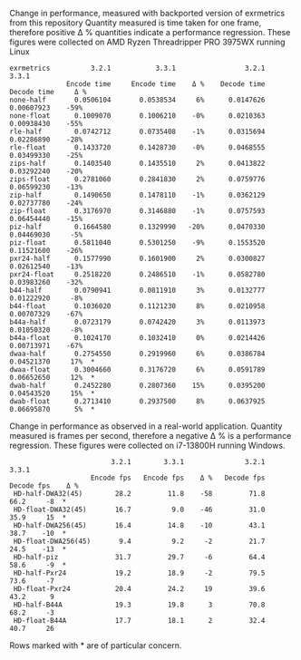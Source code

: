 Change in performance, measured with backported version of exrmetrics from this repository
Quantity measured is time taken for one frame, therefore positive Δ % quantities indicate
a performance regression. These figures were collected on AMD Ryzen Threadripper PRO 3975WX
running Linux


```
exrmetrics          3.2.1           3.3.1                 3.2.1            3.3.1
              Encode time     Encode time    Δ %    Decode time      Decode time     Δ %
none-half       0.0506104       0.0538534     6%      0.0147626       0.00607923    -59%
none-float      0.1009070       0.1006210    -0%      0.0210363       0.00938430    -55%
rle-half        0.0742712       0.0735408    -1%      0.0315694       0.02286890    -28%
rle-float       0.1433720       0.1428730    -0%      0.0468555       0.03499330    -25%
zips-half       0.1403540       0.1435510     2%      0.0413822       0.03292240    -20%
zips-float      0.2781060       0.2841830     2%      0.0759776       0.06599230    -13%
zip-half        0.1490650       0.1478110    -1%      0.0362129       0.02737780    -24%
zip-float       0.3176970       0.3146880    -1%      0.0757593       0.06454440    -15%
piz-half        0.1664580       0.1329990   -20%      0.0470330       0.04469030     -5%
piz-float       0.5811040       0.5301250    -9%      0.1553520       0.11521600    -26%
pxr24-half      0.1577990       0.1601900     2%      0.0300827       0.02612540    -13%
pxr24-float     0.2518220       0.2486510    -1%      0.0582780       0.03983260    -32%
b44-half        0.0790941       0.0811910     3%      0.0132777       0.01222920     -8%
b44-float       0.1036020       0.1121230     8%      0.0210958       0.00707329    -67%
b44a-half       0.0723179       0.0742420     3%      0.0113973       0.01050320     -8%
b44a-float      0.1024170       0.1032410     0%      0.0214426       0.00713971    -67%
dwaa-half       0.2754550       0.2919960     6%      0.0386784       0.04521370     17%  *
dwaa-float      0.3004660       0.3176720     6%      0.0591789       0.06652650     12%  *
dwab-half       0.2452280       0.2807360    15%      0.0395200       0.04543520     15%  *
dwab-float      0.2713410       0.2937500     8%      0.0637925       0.06695870      5%  *

```

Change in performance as observed in a real-world application. Quantity measured is frames
per second, therefore a negative Δ % is a performance regression. These figures were collected
on i7-13800H running Windows.

```
                         3.2.1        3.3.1               3.2.1       3.3.1        
                    Encode fps   Encode fps    Δ %   Decode fps  Decode fps    Δ % 
 HD-half-DWA32(45)        28.2         11.8    -58         71.8        66.2     -8  *
 HD-float-DWA32(45)       16.7          9.0    -46         31.0        35.9     15  *
 HD-half-DWA256(45)       16.4         14.8    -10         43.1        38.7    -10  *
 HD-float-DWA256(45)       9.4          9.2     -2         21.7        24.5    -13  *
 HD-half-piz              31.7         29.7     -6         64.4        58.6     -9  *
 HD-half-Pxr24            19.2         18.9     -2         79.5        73.6     -7
 HD-float-Pxr24           20.4         24.2     19         39.6        43.2      9
 HD-half-B44A             19.3         19.8      3         70.8        68.2     -3 
 HD-float-B44A            17.7         18.1      2         32.4        40.7     26 

```

Rows marked with * are of particular concern.
